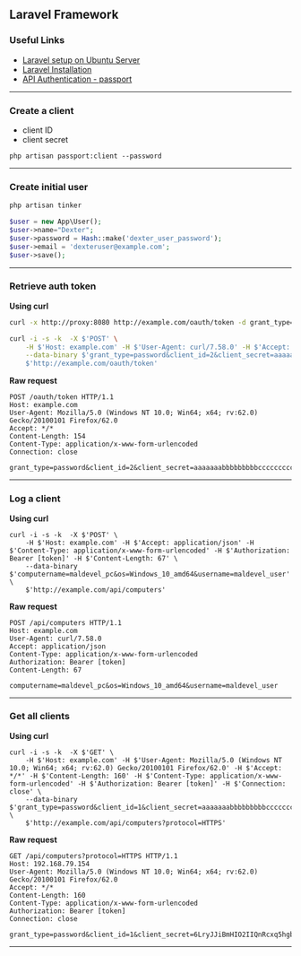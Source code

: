 ## Laravel Framework

### Useful Links

* [Laravel setup on Ubuntu Server](https://github.com/SwiftOnLinux/SmokingLinuxEveryDay/blob/master/software/laravel-ubuntu-server-setup.md)
* [Laravel Installation](https://laravel.com/docs/5.7#installation)
* [API Authentication - passport](https://laravel.com/docs/5.7/passport#installation)

---

### Create a client

* client ID
* client secret

```
php artisan passport:client --password
```

---

### Create initial user

```bash
php artisan tinker
```

```php
$user = new App\User();
$user->name="Dexter";
$user->password = Hash::make('dexter_user_password');
$user->email = 'dexteruser@example.com';
$user->save();
```

---

### Retrieve auth token

**Using curl**

```bash
curl -x http://proxy:8080 http://example.com/oauth/token -d grant_type=password -d client_id=2 -d client_secret=aaaaaaabbbbbbbbbcccccccccdddddddeeeeeeee -d username='dexteruser@example.com' -d password='dexter_user_password' -d scope=*
```

```bash
curl -i -s -k  -X $'POST' \
    -H $'Host: example.com' -H $'User-Agent: curl/7.58.0' -H $'Accept: */*' -H $'Content-Length: 154' -H $'Content-Type: application/x-www-form-urlencoded' -H $'Connection: close' \
    --data-binary $'grant_type=password&client_id=2&client_secret=aaaaaaabbbbbbbbbcccccccccdddddddeeeeeeee&username=dexteruser@example.com&password=dexter_user_password&scope=*' \
    $'http://example.com/oauth/token'
```

**Raw request**

```
POST /oauth/token HTTP/1.1
Host: example.com
User-Agent: Mozilla/5.0 (Windows NT 10.0; Win64; x64; rv:62.0) Gecko/20100101 Firefox/62.0
Accept: */*
Content-Length: 154
Content-Type: application/x-www-form-urlencoded
Connection: close

grant_type=password&client_id=2&client_secret=aaaaaaabbbbbbbbbcccccccccdddddddeeeeeeee&username=dexteruser@example.com&password=dexter_user_password&scope=*
```

---

### Log a client

**Using curl**

```
curl -i -s -k  -X $'POST' \
    -H $'Host: example.com' -H $'Accept: application/json' -H $'Content-Type: application/x-www-form-urlencoded' -H $'Authorization: Bearer [token]' -H $'Content-Length: 67' \
    --data-binary $'computername=maldevel_pc&os=Windows_10_amd64&username=maldevel_user' \
    $'http://example.com/api/computers'
```

**Raw request**

```
POST /api/computers HTTP/1.1
Host: example.com
User-Agent: curl/7.58.0
Accept: application/json
Content-Type: application/x-www-form-urlencoded
Authorization: Bearer [token]
Content-Length: 67

computername=maldevel_pc&os=Windows_10_amd64&username=maldevel_user
```

---

### Get all clients

**Using curl**

```
curl -i -s -k  -X $'GET' \
    -H $'Host: example.com' -H $'User-Agent: Mozilla/5.0 (Windows NT 10.0; Win64; x64; rv:62.0) Gecko/20100101 Firefox/62.0' -H $'Accept: */*' -H $'Content-Length: 160' -H $'Content-Type: application/x-www-form-urlencoded' -H $'Authorization: Bearer [token]' -H $'Connection: close' \
    --data-binary $'grant_type=password&client_id=1&client_secret=aaaaaaabbbbbbbbbcccccccccdddddddeeeeeeee&username=dexteruser@example.com&password=dexter_user_password&scope=*' \
    $'http://example.com/api/computers?protocol=HTTPS'
```

**Raw request**

```
GET /api/computers?protocol=HTTPS HTTP/1.1
Host: 192.168.79.154
User-Agent: Mozilla/5.0 (Windows NT 10.0; Win64; x64; rv:62.0) Gecko/20100101 Firefox/62.0
Accept: */*
Content-Length: 160
Content-Type: application/x-www-form-urlencoded
Authorization: Bearer [token]
Connection: close

grant_type=password&client_id=1&client_secret=6LryJJiBmHIO2IIQnRcxq5hgbvQYvoonLNBS0bor&username=dexteruser@example.com&password=dexter_user_password&scope=*
```

---

